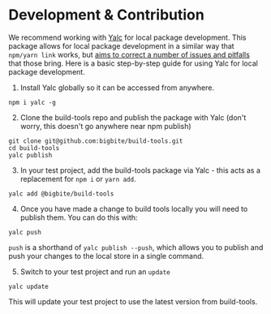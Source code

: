 # Development & Contribution
We recommend working with [Yalc](https://github.com/wclr/yalc) for local package development. This package allows for local package development in a similar way that `npm/yarn link` works, but [aims to correct a number of issues and pitfalls](https://github.com/yarnpkg/yarn/issues/1761#issuecomment-259706202) that those bring. Here is a basic step-by-step guide for using Yalc for local package development.

1. Install Yalc globally so it can be accessed from anywhere.
```
npm i yalc -g
```

2. Clone the build-tools repo and publish the package with Yalc (don't worry, this doesn't go anywhere near npm publish)
```
git clone git@github.com:bigbite/build-tools.git
cd build-tools
yalc publish
```

3. In your test project, add the build-tools package via Yalc - this acts as a replacement for `npm i` or `yarn add`.
```
yalc add @bigbite/build-tools
```

4. Once you have made a change to build tools locally you will need to publish them. You can do this with:
```
yalc push
```
`push` is a shorthand of `yalc publish --push`, which allows you to publish and push your changes to the local store in a single command.

5. Switch to your test project and run an `update`
```
yalc update
```
This will update your test project to use the latest version from build-tools.